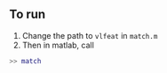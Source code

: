 To run
------

1. Change the path to `vlfeat` in `match.m`
2. Then in matlab, call 
```matlab
>> match
```
